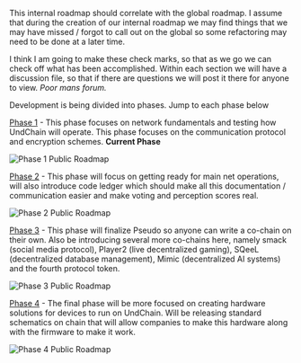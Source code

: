 
This internal roadmap should correlate with the global roadmap. I assume that during the creation of our internal roadmap we may find things that we may have missed / forgot to call out on the global so some refactoring may need to be done at a later time. 

I think I am going to make these check marks, so that as we go we can check off what has been accomplished. Within each section we will have a discussion file, so that if there are questions we will post it there for anyone to view. *Poor mans forum.*

Development is being divided into phases. Jump to each phase below

[Phase 1](Phase_1.md) - This phase focuses on network fundamentals and testing how UndChain will operate. This phase focuses on the communication protocol and encryption schemes. **Current Phase**

![Phase 1 Public Roadmap](../UndChain%20Roadmap%20Phase%201.png)

[Phase 2](Phase_2.md) - This phase will focus on getting ready for main net operations, will also introduce code ledger which should make all this documentation / communication easier and make voting and perception scores real. 

![Phase 2 Public Roadmap](../UndChain%20Roadmap%20Phase%202.png)

[Phase 3](Phase_3.md) - This phase will finalize Pseudo so anyone can write a co-chain on their own. Also be introducing several more co-chains here, namely smack (social media protocol), Player2 (live decentralized gaming), SQeeL (decentralized database management), Mimic (decentralized AI systems) and the fourth protocol token.

![Phase 3 Public Roadmap](../UndChain%20Roadmap%20Phase%203.png)

[Phase 4](Phase_4.md) - The final phase will be more focused on creating hardware solutions for devices to run on UndChain. Will be releasing standard schematics on chain that will allow companies to make this hardware along with the firmware to make it work.

![Phase 4 Public Roadmap](../UndChain%20Roadmap%20Phase%204.png)
